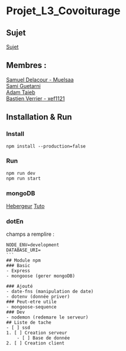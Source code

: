 # Projet_L3_Covoiturage
## Sujet
[Sujet](https://github.com/MuelSaa/Projet_L3_Covoiturage/blob/main/Sujet.pdf)
## Membres :
[Samuel Delacour - Muelsaa](https://github.com/MuelSaa)  
[Sami Guetarni]()  
[Adam Taieb]()  
[Bastien Verrier - xef1121](https://github.com/Xef1121)
## Installation & Run
### Install
```
npm install --production=false
```
### Run
```
npm run dev
npm run start
```
### mongoDB
[Hebergeur](mongodb.com)
[Tuto](https://youtu.be/CvCiNeLnZ00?t=3687)
### dotEn
champs a remplire :
````
NODE_ENV=development
DATABASE_URI=
```
## Module npm
### Basic
- Express
- mongoose (gerer mongoDB)

### Ajouté 
- date-fns (manipulation de date)
- dotenv (donnée priver)
### Peut-etre utile
- mongoose-sequence
### Dev
- nodemon (redemare le serveur)
## Liste de tache
- [ ] ssd
1. [ ] Creation serveur
    - [ ] Base de donnée
2. [ ] Creation client